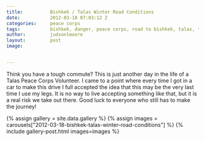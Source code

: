 ```yaml
---
title:			Bishkek / Talas Winter Road Conditions
date:			2012-03-18 07:03:12 Z
categories:		peace corps
tags:			bishkek, danger, peace corps, road to bishkek, talas, travel, winter
author:			judsonlmoore
layout:			post
image:			


---
```


Think you have a tough commute? This is just another day in the life of a Talas Peace Corps Volunteer. I came to a point where every time I got in a car to make this drive I full accepted the idea that this may be the very last time I use my legs. It is no way to live accepting something like that, but it is a real risk we take out there. Good luck to everyone who still has to make the journey!

{% assign gallery = site.data.gallery %}
{% assign images = carousels["2012-03-18-bishkek-talas-winter-road-conditions"] %}
{% include gallery-post.html images=images %}

